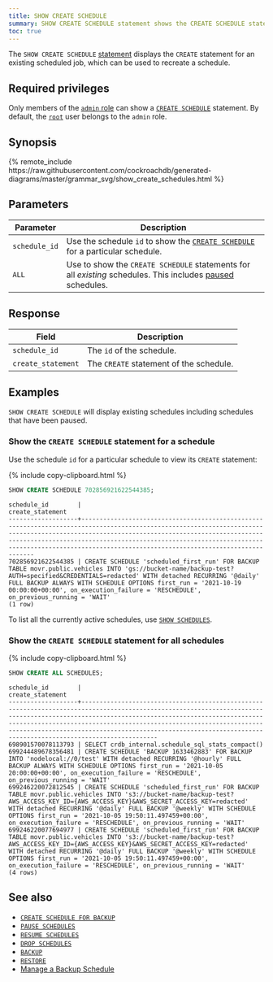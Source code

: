 ```yaml
---
title: SHOW CREATE SCHEDULE
summary: SHOW CREATE SCHEDULE statement shows the CREATE SCHEDULE statement for a scheduled job.
toc: true
---
```


The `SHOW CREATE SCHEDULE` [statement](sql-statements.html) displays the `CREATE` statement for an existing scheduled job, which can be used to recreate a schedule.

## Required privileges

Only members of the [`admin` role](authorization.html#admin-role) can show a [`CREATE SCHEDULE`](create-schedule-for-backup.html) statement. By default, the [`root`](authorization.html#root-user) user belongs to the `admin` role.

## Synopsis

<div>
{% remote_include https://raw.githubusercontent.com/cockroachdb/generated-diagrams/master/grammar_svg/show_create_schedules.html %}
</div>

## Parameters

Parameter | Description
----------|------------
`schedule_id` | Use the schedule `id` to show the [`CREATE SCHEDULE`](create-schedule-for-backup.html) for a particular schedule.
`ALL` |  Use to show the `CREATE SCHEDULE` statements for all _existing_ schedules. This includes [paused](pause-schedules.html) schedules.

## Response

Field | Description
------|------------
`schedule_id` | The `id` of the schedule.
`create_statement` | The `CREATE` statement of the schedule.

## Examples

`SHOW CREATE SCHEDULE` will display existing schedules including schedules that have been paused.

### Show the `CREATE SCHEDULE` statement for a schedule

Use the schedule `id` for a particular schedule to view its `CREATE` statement:

{% include copy-clipboard.html %}
~~~ sql
SHOW CREATE SCHEDULE 702856921622544385;
~~~

~~~
schedule_id        |                                                                                                                                                                create_statement
-------------------+-------------------------------------------------------------------------------------------------------------------------------------------------------------------------------------------------------------------------------------------------------------------------------------------------------------------------------------------------
702856921622544385 | CREATE SCHEDULE 'scheduled_first_run' FOR BACKUP TABLE movr.public.vehicles INTO 'gs://bucket-name/backup-test?AUTH=specified&CREDENTIALS=redacted' WITH detached RECURRING '@daily' FULL BACKUP ALWAYS WITH SCHEDULE OPTIONS first_run = '2021-10-19 00:00:00+00:00', on_execution_failure = 'RESCHEDULE', on_previous_running = 'WAIT'
(1 row)
~~~

To list all the currently active schedules, use [`SHOW SCHEDULES`](show-schedules.html).

### Show the `CREATE SCHEDULE` statement for all schedules

{% include copy-clipboard.html %}
~~~ sql
SHOW CREATE ALL SCHEDULES;
~~~

~~~
schedule_id        |                                                                                                                                                            create_statement
-------------------+-----------------------------------------------------------------------------------------------------------------------------------------------------------------------------------------------------------------------------------------------------------------------------------------------------------------------------------------------------------------------------------
698901570078113793 | SELECT crdb_internal.schedule_sql_stats_compact()
699244489678356481 | CREATE SCHEDULE 'BACKUP 1633462883' FOR BACKUP INTO 'nodelocal://0/test' WITH detached RECURRING '@hourly' FULL BACKUP ALWAYS WITH SCHEDULE OPTIONS first_run = '2021-10-05 20:00:00+00:00', on_execution_failure = 'RESCHEDULE', on_previous_running = 'WAIT'
699246220072812545 | CREATE SCHEDULE 'scheduled_first_run' FOR BACKUP TABLE movr.public.vehicles INTO 's3://bucket-name/backup-test?AWS_ACCESS_KEY_ID={AWS_ACCESS_KEY}&AWS_SECRET_ACCESS_KEY=redacted' WITH detached RECURRING '@daily' FULL BACKUP '@weekly' WITH SCHEDULE OPTIONS first_run = '2021-10-05 19:50:11.497459+00:00', on_execution_failure = 'RESCHEDULE', on_previous_running = 'WAIT'
699246220077694977 | CREATE SCHEDULE 'scheduled_first_run' FOR BACKUP TABLE movr.public.vehicles INTO 's3://bucket-name/backup-test?AWS_ACCESS_KEY_ID={AWS_ACCESS_KEY}&AWS_SECRET_ACCESS_KEY=redacted' WITH detached RECURRING '@daily' FULL BACKUP '@weekly' WITH SCHEDULE OPTIONS first_run = '2021-10-05 19:50:11.497459+00:00', on_execution_failure = 'RESCHEDULE', on_previous_running = 'WAIT'
(4 rows)
~~~

## See also

* [`CREATE SCHEDULE FOR BACKUP`](create-schedule-for-backup.html)
* [`PAUSE SCHEDULES`](pause-schedules.html)
* [`RESUME SCHEDULES`](resume-schedules.html)
* [`DROP SCHEDULES`](drop-schedules.html)
* [`BACKUP`](backup.html)
* [`RESTORE`](restore.html)
* [Manage a Backup Schedule](manage-a-backup-schedule.html)
